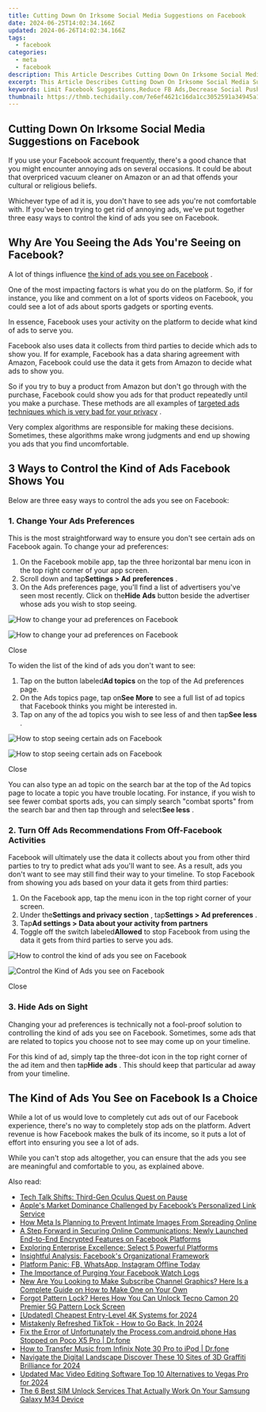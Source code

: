 ```yaml
---
title: Cutting Down On Irksome Social Media Suggestions on Facebook
date: 2024-06-25T14:02:34.166Z
updated: 2024-06-26T14:02:34.166Z
tags:
  - facebook
categories:
  - meta
  - facebook
description: This Article Describes Cutting Down On Irksome Social Media Suggestions on Facebook
excerpt: This Article Describes Cutting Down On Irksome Social Media Suggestions on Facebook
keywords: Limit Facebook Suggestions,Reduce FB Ads,Decrease Social Push Notifications,Diminish Social Media Suggestions,Eliminate Unwanted FB Feeds,Control Social Media Interruptions,Restrict Suggested Content on FB
thumbnail: https://thmb.techidaily.com/7e6ef4621c16da1cc3052591a34945a12afa2e9a08849b7c43976fa93370f632.jpg
---
```


## Cutting Down On Irksome Social Media Suggestions on Facebook

 If you use your Facebook account frequently, there's a good chance that you might encounter annoying ads on several occasions. It could be about that overpriced vacuum cleaner on Amazon or an ad that offends your cultural or religious beliefs.

 Whichever type of ad it is, you don't have to see ads you're not comfortable with. If you've been trying to get rid of annoying ads, we've put together three easy ways to control the kind of ads you see on Facebook.

## Why Are You Seeing the Ads You're Seeing on Facebook?

 A lot of things influence [the kind of ads you see on Facebook](https://www.makeuseof.com/tag/how-to-change-facebook-ads/) .

 One of the most impacting factors is what you do on the platform. So, if for instance, you like and comment on a lot of sports videos on Facebook, you could see a lot of ads about sports gadgets or sporting events.

 In essence, Facebook uses your activity on the platform to decide what kind of ads to serve you.

 Facebook also uses data it collects from third parties to decide which ads to show you. If for example, Facebook has a data sharing agreement with Amazon, Facebook could use the data it gets from Amazon to decide what ads to show you.

 So if you try to buy a product from Amazon but don't go through with the purchase, Facebook could show you ads for that product repeatedly until you make a purchase. These methods are all examples of [targeted ads techniques which is very bad for your privacy](https://www.makeuseof.com/tag/targeted-ads-threat-privacy/) .

 Very complex algorithms are responsible for making these decisions. Sometimes, these algorithms make wrong judgments and end up showing you ads that you find uncomfortable.

## 3 Ways to Control the Kind of Ads Facebook Shows You

Below are three easy ways to control the ads you see on Facebook:

### 1\. Change Your Ads Preferences

 This is the most straightforward way to ensure you don't see certain ads on Facebook again. To change your ad preferences:

1. On the Facebook mobile app, tap the three horizontal bar menu icon in the top right corner of your app screen.
2. Scroll down and tap**Settings > Ad** **preferences** .
3. On the Ads preferences page, you'll find a list of advertisers you've seen most recently. Click on the**Hide** **Ads** button beside the advertiser whose ads you wish to stop seeing.

![How to change your ad preferences on Facebook](https://static1.makeuseofimages.com/wordpress/wp-content/uploads/2022/08/20220811_081850.jpg)

![How to change your ad preferences on Facebook](https://static1.makeuseofimages.com/wordpress/wp-content/uploads/2022/08/20220811_081905.jpg)

Close

To widen the list of the kind of ads you don't want to see:

1. Tap on the button labeled**Ad topics** on the top of the Ad preferences page.
2. On the Ads topics page, tap on**See More** to see a full list of ad topics that Facebook thinks you might be interested in.
3. Tap on any of the ad topics you wish to see less of and then tap**See less** .

![How to stop seeing certain ads on Facebook](https://static1.makeuseofimages.com/wordpress/wp-content/uploads/2022/08/20220811_082049.jpg)

![How to stop seeing certain ads on Facebook](https://static1.makeuseofimages.com/wordpress/wp-content/uploads/2022/08/20220811_084811.jpg)

Close

 You can also type an ad topic on the search bar at the top of the Ad topics page to locate a topic you have trouble locating. For instance, if you wish to see fewer combat sports ads, you can simply search "combat sports" from the search bar and then tap through and select**See less** .

### 2\. Turn Off Ads Recommendations From Off-Facebook Activities

 Facebook will ultimately use the data it collects about you from other third parties to try to predict what ads you'll want to see. As a result, ads you don't want to see may still find their way to your timeline. To stop Facebook from showing you ads based on your data it gets from third parties:

1. On the Facebook app, tap the menu icon in the top right corner of your screen.
2. Under the**Settings and privacy section** , tap**Settings > Ad preferences** .
3. Tap**Ad settings > Data about your activity from partners**
4. Toggle off the switch labeled**Allowed** to stop Facebook from using the data it gets from third parties to serve you ads.

![How to control the kind of ads you see on Facebook](https://static1.makeuseofimages.com/wordpress/wp-content/uploads/2022/08/20220811_082205.jpg)

![Control the Kind of Ads you see on Facebook](https://static1.makeuseofimages.com/wordpress/wp-content/uploads/2022/08/20220811_082216.jpg)

Close

### 3\. Hide Ads on Sight

 Changing your ad preferences is technically not a fool-proof solution to controlling the kind of ads you see on Facebook. Sometimes, some ads that are related to topics you choose not to see may come up on your timeline.

 For this kind of ad, simply tap the three-dot icon in the top right corner of the ad item and then tap**Hide ads** . This should keep that particular ad away from your timeline.

## The Kind of Ads You See on Facebook Is a Choice

 While a lot of us would love to completely cut ads out of our Facebook experience, there's no way to completely stop ads on the platform. Advert revenue is how Facebook makes the bulk of its income, so it puts a lot of effort into ensuring you see a lot of ads.

 While you can't stop ads altogether, you can ensure that the ads you see are meaningful and comfortable to you, as explained above.


<ins class="adsbygoogle"
     style="display:block"
     data-ad-format="autorelaxed"
     data-ad-client="ca-pub-7571918770474297"
     data-ad-slot="1223367746"></ins>



<ins class="adsbygoogle"
     style="display:block"
     data-ad-client="ca-pub-7571918770474297"
     data-ad-slot="8358498916"
     data-ad-format="auto"
     data-full-width-responsive="true"></ins>

<span class="atpl-alsoreadstyle">Also read:</span>
<div><ul>
<li><a href="https://facebook.techidaily.com/tech-talk-shifts-third-gen-oculus-quest-on-pause/"><u>Tech Talk Shifts: Third-Gen Oculus Quest on Pause</u></a></li>
<li><a href="https://facebook.techidaily.com/apples-market-dominance-challenged-by-facebooks-personalized-link-service/"><u>Apple's Market Dominance Challenged by Facebook’s Personalized Link Service</u></a></li>
<li><a href="https://facebook.techidaily.com/how-meta-is-planning-to-prevent-intimate-images-from-spreading-online/"><u>How Meta Is Planning to Prevent Intimate Images From Spreading Online</u></a></li>
<li><a href="https://facebook.techidaily.com/a-step-forward-in-securing-online-communications-newly-launched-end-to-end-encrypted-features-on-facebook-platforms/"><u>A Step Forward in Securing Online Communications: Newly Launched End-to-End Encrypted Features on Facebook Platforms</u></a></li>
<li><a href="https://facebook.techidaily.com/exploring-enterprise-excellence-select-5-powerful-platforms/"><u>Exploring Enterprise Excellence: Select 5 Powerful Platforms</u></a></li>
<li><a href="https://facebook.techidaily.com/insightful-analysis-facebooks-organizational-framework/"><u>Insightful Analysis: Facebook's Organizational Framework</u></a></li>
<li><a href="https://facebook.techidaily.com/platform-panic-fb-whatsapp-instagram-offline-today/"><u>Platform Panic: FB, WhatsApp, Instagram Offline Today</u></a></li>
<li><a href="https://facebook.techidaily.com/the-importance-of-purging-your-facebook-watch-logs/"><u>The Importance of Purging Your Facebook Watch Logs</u></a></li>
<li><a href="https://ai-editing-video.techidaily.com/new-are-you-looking-to-make-subscribe-channel-graphics-here-is-a-complete-guide-on-how-to-make-one-on-your-own/"><u>New Are You Looking to Make Subscribe Channel Graphics? Here Is a Complete Guide on How to Make One on Your Own</u></a></li>
<li><a href="https://unlock-android.techidaily.com/forgot-pattern-lock-heres-how-you-can-unlock-tecno-camon-20-premier-5g-pattern-lock-screen-by-drfone-android/"><u>Forgot Pattern Lock? Heres How You Can Unlock Tecno Camon 20 Premier 5G Pattern Lock Screen</u></a></li>
<li><a href="https://article-files.techidaily.com/updated-cheapest-entry-level-4k-systems-for-2024/"><u>[Updated] Cheapest Entry-Level 4K Systems for 2024</u></a></li>
<li><a href="https://tiktok-video-recordings.techidaily.com/mistakenly-refreshed-tiktok-how-to-go-back-in-2024/"><u>Mistakenly Refreshed TikTok - How to Go Back, In 2024</u></a></li>
<li><a href="https://howto.techidaily.com/fix-the-error-of-unfortunately-the-processcomandroidphone-has-stopped-on-poco-x5-pro-drfone-by-drfone-fix-android-problems-fix-android-problems/"><u>Fix the Error of Unfortunately the Process.com.android.phone Has Stopped on Poco X5 Pro | Dr.fone</u></a></li>
<li><a href="https://android-transfer.techidaily.com/how-to-transfer-music-from-infinix-note-30-pro-to-ipod-drfone-by-drfone-transfer-from-android-transfer-from-android/"><u>How to Transfer Music from Infinix Note 30 Pro to iPod | Dr.fone</u></a></li>
<li><a href="https://extra-approaches.techidaily.com/navigate-the-digital-landscape-discover-these-10-sites-of-3d-graffiti-brilliance-for-2024/"><u>Navigate the Digital Landscape  Discover These 10 Sites of 3D Graffiti Brilliance for 2024</u></a></li>
<li><a href="https://video-creation-software.techidaily.com/updated-mac-video-editing-software-top-10-alternatives-to-vegas-pro-for-2024/"><u>Updated Mac Video Editing Software Top 10 Alternatives to Vegas Pro for 2024</u></a></li>
<li><a href="https://sim-unlock.techidaily.com/the-6-best-sim-unlock-services-that-actually-work-on-your-samsung-galaxy-m34-device-by-drfone-android/"><u>The 6 Best SIM Unlock Services That Actually Work On Your Samsung Galaxy M34 Device</u></a></li>
</ul></div>
